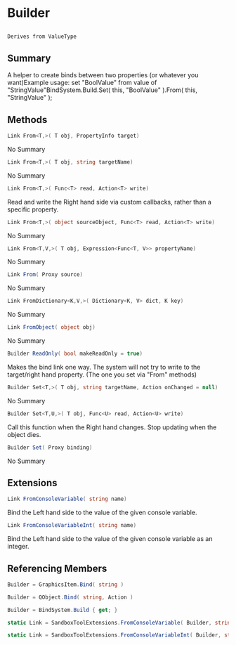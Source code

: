 # Builder

## 
```c#
Derives from ValueType
```

## Summary

A helper to create binds between two properties (or whatever you want)Example usage: set "BoolValue" from value of "StringValue"BindSystem.Build.Set( this, "BoolValue" ).From( this, "StringValue" );
## Methods

```c#
Link From<T,>( T obj, PropertyInfo target) 
```
No Summary
```c#
Link From<T,>( T obj, string targetName) 
```
No Summary
```c#
Link From<T,>( Func<T> read, Action<T> write) 
```
Read and write the Right hand side via custom callbacks, rather than a specific property.
```c#
Link From<T,>( object sourceObject, Func<T> read, Action<T> write) 
```
No Summary
```c#
Link From<T,V,>( T obj, Expression<Func<T, V>> propertyName) 
```
No Summary
```c#
Link From( Proxy source) 
```
No Summary
```c#
Link FromDictionary<K,V,>( Dictionary<K, V> dict, K key) 
```
No Summary
```c#
Link FromObject( object obj) 
```
No Summary
```c#
Builder ReadOnly( bool makeReadOnly = true) 
```
Makes the bind link one way. The system will not try to write to the target/right hand property. (The one you set via "From" methods)
```c#
Builder Set<T,>( T obj, string targetName, Action onChanged = null) 
```
No Summary
```c#
Builder Set<T,U,>( T obj, Func<U> read, Action<U> write) 
```
Call this function when the Right hand changes. Stop updating when the object dies.
```c#
Builder Set( Proxy binding) 
```
No Summary
## Extensions

```c#
Link FromConsoleVariable( string name) 
```
Bind the Left hand side to the value of the given console variable.
```c#
Link FromConsoleVariableInt( string name) 
```
Bind the Left hand side to the value of the given console variable as an integer.
## Referencing Members

```c#
Builder = GraphicsItem.Bind( string ) 
```
```c#
Builder = QObject.Bind( string, Action ) 
```
```c#
Builder = BindSystem.Build { get; } 
```
```c#
static Link = SandboxToolExtensions.FromConsoleVariable( Builder, string ) 
```
```c#
static Link = SandboxToolExtensions.FromConsoleVariableInt( Builder, string ) 
```
